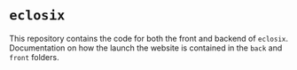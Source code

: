 # `eclosix`

This repository contains the code for both the front and backend of `eclosix`. Documentation on how the launch the website is contained in the `back` and `front` folders.